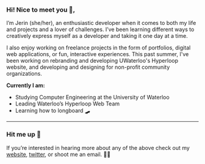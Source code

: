 ### Hi! Nice to meet you 👋,

I’m Jerin (she/her), an enthusiastic developer when it comes to both my life and projects and a lover of challenges. I’ve been learning different ways to creatively express myself as a developer and taking it one day at a time.

I also enjoy working on freelance projects in the form of portfolios, digital web applications, or fun, interactive experiences. This past summer, I've been working on rebranding and developing UWaterloo's Hyperloop website, and developing and designing for non-profit community organizations.

**Currently I am:**
- Studying Computer Engineering at the University of Waterloo
- Leading Waterloo’s Hyperloop Web Team
- Learning how to longboard 🛹

---

### Hit me up 💫

If you’re interested in hearing more about any of the above check out my [website](https://www.jerinraisa.com), [twitter](https://twitter.com/jxrinr), or shoot me an email. ✌🏼



<!--
**jxrin/jxrin** is a ✨ _special_ ✨ repository because its `README.md` (this file) appears on your GitHub profile.

Here are some ideas to get you started:

- 🔭 I’m currently working on ...
- 🌱 I’m currently learning ...
- 👯 I’m looking to collaborate on ...
- 🤔 I’m looking for help with ...
- 💬 Ask me about ...
- 📫 How to reach me: ...
- 😄 Pronouns: ...
- ⚡ Fun fact: ...
-->
